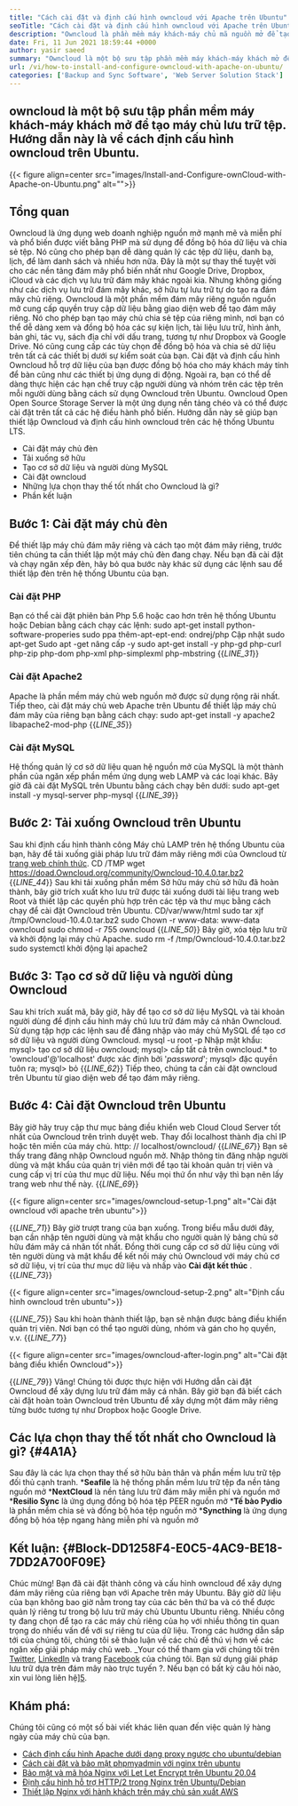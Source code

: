 ```yaml
---
title: "Cách cài đặt và định cấu hình owncloud với Apache trên Ubuntu" 
seoTitle: "Cách cài đặt và định cấu hình owncloud với Apache trên Ubuntu" 
description: "Owncloud là phần mềm máy khách-máy chủ mã nguồn mở để tạo dịch vụ lưu trữ tệp. Trong hướng dẫn này, chúng tôi sẽ tìm hiểu cách cài đặt và định cấu hình owncloud trên ubuntu" 
date: Fri, 11 Jun 2021 18:59:44 +0000
author: yasir saeed
summary: "Owncloud là một bộ sưu tập phần mềm máy khách-máy khách mở để tạo máy chủ lưu trữ tệp. Hướng dẫn này là về cách định cấu hình owncloud trên Ubuntu." 
url: /vi/how-to-install-and-configure-owncloud-with-apache-on-ubuntu/
categories: ['Backup and Sync Software', 'Web Server Solution Stack']
---
```


## owncloud là một bộ sưu tập phần mềm máy khách-máy khách mở để tạo máy chủ lưu trữ tệp. Hướng dẫn này là về cách định cấu hình owncloud trên Ubuntu.

{{< figure align=center src="images/Install-and-Configure-ownCloud-with-Apache-on-Ubuntu.png" alt="">}}


## **Tổng quan**
Owncloud là ứng dụng web doanh nghiệp nguồn mở mạnh mẽ và miễn phí và phổ biến được viết bằng PHP mà sử dụng để đồng bộ hóa dữ liệu và chia sẻ tệp. Nó cũng cho phép bạn dễ dàng quản lý các tệp dữ liệu, danh bạ, lịch, để làm danh sách và nhiều hơn nữa. Đây là một sự thay thế tuyệt vời cho các nền tảng đám mây phổ biến nhất như Google Drive, Dropbox, iCloud và các dịch vụ lưu trữ đám mây khác ngoài kia. Nhưng không giống như các dịch vụ lưu trữ đám mây khác, sở hữu tự lưu trữ tự do tạo ra đám mây chủ riêng.
Owncloud là một phần mềm đám mây riêng nguồn nguồn mở cung cấp quyền truy cập dữ liệu bằng giao diện web để tạo đám mây riêng. Nó cho phép bạn tạo máy chủ chia sẻ tệp của riêng mình, nơi bạn có thể dễ dàng xem và đồng bộ hóa các sự kiện lịch, tài liệu lưu trữ, hình ảnh, bản ghi, tác vụ, sách địa chỉ với dấu trang, tương tự như Dropbox và Google Drive. Nó cũng cung cấp các tùy chọn để đồng bộ hóa và chia sẻ dữ liệu trên tất cả các thiết bị dưới sự kiểm soát của bạn. Cài đặt và định cấu hình Owncloud hỗ trợ dữ liệu của bạn được đồng bộ hóa cho máy khách máy tính để bàn cũng như các thiết bị ứng dụng di động. Ngoài ra, bạn có thể dễ dàng thực hiện các hạn chế truy cập người dùng và nhóm trên các tệp trên mỗi người dùng bằng cách sử dụng Owncloud trên Ubuntu. Owncloud Open Open Source Storage Server là một ứng dụng nền tảng chéo và có thể được cài đặt trên tất cả các hệ điều hành phổ biến.
Hướng dẫn này sẽ giúp bạn thiết lập Owncloud và định cấu hình owncloud trên các hệ thống Ubuntu LTS.
  * Cài đặt máy chủ đèn
  * Tải xuống sở hữu
  * Tạo cơ sở dữ liệu và người dùng MySQL
  * Cài đặt owncloud
  * Những lựa chọn thay thế tốt nhất cho Owncloud là gì?
  * Phần kết luận

## Bước 1: Cài đặt máy chủ đèn
Để thiết lập máy chủ đám mây riêng và cách tạo một đám mây riêng, trước tiên chúng ta cần thiết lập một máy chủ đèn đang chạy. Nếu bạn đã cài đặt và chạy ngăn xếp đèn, hãy bỏ qua bước này khác sử dụng các lệnh sau để thiết lập đèn trên hệ thống Ubuntu của bạn.

### Cài đặt PHP
Bạn có thể cài đặt phiên bản Php 5.6 hoặc cao hơn trên hệ thống Ubuntu hoặc Debian bằng cách chạy các lệnh:
sudo apt-get install python-software-properies
sudo ppa thêm-apt-ept-end: ondrej/php
Cập nhật sudo apt-get
Sudo apt -get nâng cấp -y
sudo apt-get install -y php-gd php-curl php-zip php-dom php-xml php-simplexml php-mbstring
{{_LINE_31_}}

### Cài đặt Apache2
Apache là phần mềm máy chủ web nguồn mở được sử dụng rộng rãi nhất. Tiếp theo, cài đặt máy chủ web Apache trên Ubuntu để thiết lập máy chủ đám mây của riêng bạn bằng cách chạy:
sudo apt-get install -y apache2 libapache2-mod-php
{{_LINE_35_}}

### Cài đặt MySQL
Hệ thống quản lý cơ sở dữ liệu quan hệ nguồn mở của MySQL là một thành phần của ngăn xếp phần mềm ứng dụng web LAMP và các loại khác. Bây giờ đã cài đặt MySQL trên Ubuntu bằng cách chạy bên dưới:
sudo apt-get install -y mysql-server php-mysql
{{_LINE_39_}}

## Bước 2: Tải xuống Owncloud trên Ubuntu
Sau khi định cấu hình thành công Máy chủ LAMP trên hệ thống Ubuntu của bạn, hãy để tải xuống giải pháp lưu trữ đám mây riêng mới của Owncloud từ [trang web chính thức][1].
CD /TMP
wget https://doad.Owncloud.org/community/Owncloud-10.4.0.tar.bz2
{{_LINE_44_}}
Sau khi tải xuống phần mềm Sở hữu máy chủ sở hữu đã hoàn thành, bây giờ trích xuất kho lưu trữ được tải xuống dưới tài liệu trang web Root và thiết lập các quyền phù hợp trên các tệp và thư mục bằng cách chạy để cài đặt Owncloud trên Ubuntu.
CD/var/www/html
sudo tar xjf /tmp/Owncloud-10.4.0.tar.bz2
sudo Chown -r www-data: www-data owncloud
sudo chmod -r 755 owncloud
{{_LINE_50_}}
Bây giờ, xóa tệp lưu trữ và khởi động lại máy chủ Apache.
sudo rm -f /tmp/Owncloud-10.4.0.tar.bz2
sudo systemctl khởi động lại apache2

## Bước 3: Tạo cơ sở dữ liệu và người dùng Owncloud
Sau khi trích xuất mã, bây giờ, hãy để tạo cơ sở dữ liệu MySQL và tài khoản người dùng để định cấu hình máy chủ lưu trữ đám mây cá nhân Owncloud. Sử dụng tập hợp các lệnh sau để đăng nhập vào máy chủ MySQL để tạo cơ sở dữ liệu và người dùng Owncloud.
mysql -u root -p
Nhập mật khẩu:
mysql> tạo cơ sở dữ liệu owncloud;
mysql> cấp tất cả trên owncloud.* to 'owncloud'@'localhost' được xác định bởi '_password_';
mysql> đặc quyền tuôn ra;
mysql> bỏ
{{_LINE_62_}}
Tiếp theo, chúng ta cần cài đặt owncloud trên Ubuntu từ giao diện web để tạo đám mây riêng.

## Bước 4: Cài đặt Owncloud trên Ubuntu
Bây giờ hãy truy cập thư mục bảng điều khiển web Cloud Cloud Server tốt nhất của Owncloud trên trình duyệt web. Thay đổi localhost thành địa chỉ IP hoặc tên miền của máy chủ.
http: // localhost/owncloud/
{{_LINE_67_}}
Bạn sẽ thấy trang đăng nhập Owncloud nguồn mở. Nhập thông tin đăng nhập người dùng và mật khẩu của quản trị viên mới để tạo tài khoản quản trị viên và cung cấp vị trí của thư mục dữ liệu. Nếu mọi thứ ổn như vậy thì bạn nên lấy trang web như thế này.
{{_LINE_69_}}

{{< figure align=center src="images/owncloud-setup-1.png" alt="Cài đặt owncloud với apache trên ubuntu">}}

{{_LINE_71_}}
Bây giờ trượt trang của bạn xuống. Trong biểu mẫu dưới đây, bạn cần nhập tên người dùng và mật khẩu cho người quản lý bảng chủ sở hữu đám mây cá nhân tốt nhất. Đồng thời cung cấp cơ sở dữ liệu cùng với tên người dùng và mật khẩu để kết nối máy chủ Owncloud với máy chủ cơ sở dữ liệu, vị trí của thư mục dữ liệu và nhấp vào **Cài đặt kết thúc** .
{{_LINE_73_}}

{{< figure align=center src="images/owncloud-setup-2.png" alt="Định cấu hình owncloud trên ubuntu">}}

{{_LINE_75_}}
Sau khi hoàn thành thiết lập, bạn sẽ nhận được bảng điều khiển quản trị viên. Nơi bạn có thể tạo người dùng, nhóm và gán cho họ quyền, v.v.
{{_LINE_77_}}

{{< figure align=center src="images/owncloud-after-login.png" alt="Cài đặt bảng điều khiển Owncloud">}}

{{_LINE_79_}}
Vâng! Chúng tôi được thực hiện với Hướng dẫn cài đặt Owncloud để xây dựng lưu trữ đám mây cá nhân. Bây giờ bạn đã biết cách cài đặt hoàn toàn Owncloud trên Ubuntu để xây dựng một đám mây riêng từng bước tương tự như Dropbox hoặc Google Drive.

## **Các lựa chọn thay thế tốt nhất cho Owncloud là gì?**    {#4A1A}
Sau đây là các lựa chọn thay thế sở hữu bản thân và phần mềm lưu trữ tệp đối thủ cạnh tranh.
  ***Seafile**  là hệ thống phần mềm lưu trữ tệp đa nền tảng nguồn mở
  ***NextCloud**  là nền tảng lưu trữ đám mây miễn phí và nguồn mở
  ***Resilio Sync**  là ứng dụng đồng bộ hóa tệp PEER nguồn mở
  ***Tế bào Pydio**  là phần mềm chia sẻ và đồng bộ hóa tệp nguồn mở
  ***Syncthing**  là ứng dụng đồng bộ hóa tệp ngang hàng miễn phí và nguồn mở

## **Kết luận:**    {#Block-DD1258F4-E0C5-4AC9-BE18-7DD2A700F09E}
Chúc mừng! Bạn đã cài đặt thành công và cấu hình owncloud để xây dựng đám mây riêng của riêng bạn với Apache trên máy Ubuntu. Bây giờ dữ liệu của bạn không bao giờ nằm ​​trong tay của các bên thứ ba và có thể được quản lý riêng tư trong bộ lưu trữ máy chủ Ubuntu Ubuntu riêng. Nhiều công ty đang chọn để tạo ra các máy chủ riêng của họ với nhiều thông tin quan trọng do nhiều vấn đề với sự riêng tư của dữ liệu. Trong các hướng dẫn sắp tới của chúng tôi, chúng tôi sẽ thảo luận về các chủ đề thú vị hơn về các ngăn xếp giải pháp máy chủ web.
_Your có thể tham gia với chúng tôi trên [Twitter][2], [LinkedIn][3] và trang [Facebook][4] của chúng tôi. Bạn sử dụng giải pháp lưu trữ dựa trên đám mây nào trực tuyến ?. Nếu bạn có bất kỳ câu hỏi nào, xin vui lòng liên hệ][5].

## Khám phá:
Chúng tôi cũng có một số bài viết khác liên quan đến việc quản lý hàng ngày của máy chủ của bạn.
  * [Cách định cấu hình Apache dưới dạng proxy ngược cho ubuntu/debian][6]
  * [Cách cài đặt và bảo mật phpmyadmin với nginx trên ubuntu][7]
  * [Bảo mật và mã hóa Nginx với Let Let Encrypt trên Ubuntu 20.04][8]
  * [Định cấu hình hỗ trợ HTTP/2 trong Nginx trên Ubuntu/Debian][9]
  * [Thiết lập Nginx với hành khách trên máy chủ sản xuất AWS][10]

  
[1]: https://owncloud.org/install/
[2]: https://twitter.com/containerize_co
[3]: https://www.linkedin.com/company/containerize/
[4]: http://facebook.com/containerize
[5]: mailto:yasir.saeed@aspose.com
[6]: https://blog.containerize.com/web-server-solution-stack/how-to-configure-apache-as-a-reverse-proxy-for-ubuntudebian/
[7]: https://blog.containerize.com/web-server-solution-stack/how-to-install-and-secure-phpmyadmin-with-nginx-on-ubuntu/
[8]: https://blog.containerize.com/web-server-solution-stack/how-to-secure-nginx-with-letsencrypt-on-ubuntu-20-04/
[9]: https://blog.containerize.com/web-server-solution-stack/how-to-configure-http2-support-in-nginx-on-ubuntudebian/
[10]: https://blog.containerize.com/web-server-solution-stack/how-to-setup-nginx-with-passenger-on-aws-production-server/
